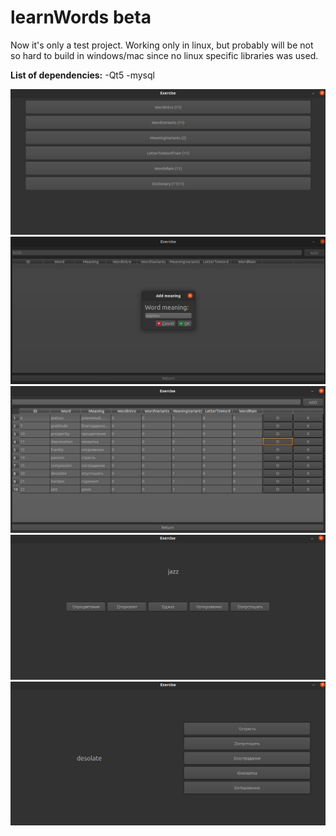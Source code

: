 # learnWords beta

Now it's only a test project.
Working only in linux, but probably will be not so hard to build in windows/mac since no linux specific libraries was used.

**List of dependencies:**
-Qt5
-mysql



![alt text](https://github.com/EllainYang/learnWords/blob/main/picturesReadme/main.png?raw=true)
![alt text](https://github.com/EllainYang/learnWords/blob/main/picturesReadme/dictAdd.png)
![alt text](https://github.com/EllainYang/learnWords/blob/main/picturesReadme/dictNullify.png)
![alt text](https://github.com/EllainYang/learnWords/blob/main/picturesReadme/rain.png)
![alt text](https://github.com/EllainYang/learnWords/blob/main/picturesReadme/train.png)
